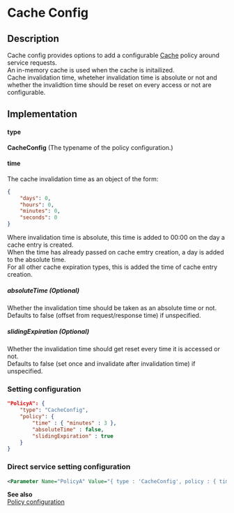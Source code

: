 # Cache Config

## Description
Cache config provides options to add a configurable [Cache](https://github.com/App-vNext/Polly/wiki/Cache) policy around service requests.<br/>
An in-memory cache is used when the cache is initailized.<br/>
Cache invalidation time, wheteher invalidation time is absolute or not and whether the invalidtion time should be reset on every access or not are configurable.

## Implementation
#### type
__CacheConfig__ (The typename of the policy configuration.)

#### time
The cache invalidation time as an object of the form:
```json
{
    "days": 0,
    "hours": 0,
    "minutes": 0,
    "seconds": 0
}
```
Where invalidation time is absolute, this time is added to 00:00 on the day a cache entry is created.<br/>
When the time has already passed on cache emtry creation, a day is added to the absolute time.<br/>
For all other cache expiration types, this is added the time of cache entry creation.<br/>

##### absoluteTime (Optional)
Whether the invalidation time should be taken as an absolute time or not.<br/>
Defaults to false (offset from request/response time) if unspecified.

##### slidingExpiration (Optional)
Whether the invalidation time should get reset every time it is accessed or not.<br/>
Defaults to false (set once and invalidate after invalidation time) if unspecified.

### Setting configuration
```json
"PolicyA": {
    "type": "CacheConfig",
    "policy": {
        "time" : { "minutes" : 3 },
        "absoluteTime" : false,
        "slidingExpiration" : true
    }
}
```

### Direct service setting configuration
```xml
<Parameter Name="PolicyA" Value="{ type : 'CacheConfig', policy : { time : { minutes : 3 }, slidingExpiration : true } }" />
```

__See also__<br/>
[Policy configuration](./Policy.md)